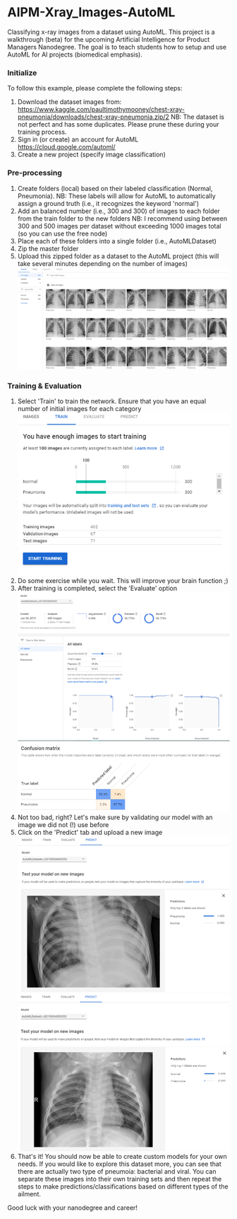 # AIPM-Xray_Images-AutoML
Classifying x-ray images from a dataset using AutoML. This project is a walkthrough (beta) for the upcoming Artificial Intelligence for Product Managers Nanodegree. The goal is to teach students how to setup and use AutoML for AI projects (biomedical emphasis).

### Initialize
To follow this example, please complete the following steps:
1. Download the dataset images from:
https://www.kaggle.com/paultimothymooney/chest-xray-pneumonia/downloads/chest-xray-pneumonia.zip/2
NB: The dataset is not perfect and has some duplicates. Please prune these during your training process.
2. Sign in (or create) an account for AutoML
https://cloud.google.com/automl/
3. Create a new project (specify image classification)

### Pre-processing
1. Create folders (local) based on their labeled classification (Normal, Pneumonia). NB: These labels will allow for AutoML to automatically assign a ground truth (i.e., it recognizes the keyword 'normal')
2. Add an balanced number (i.e., 300 and 300) of images to each folder from the train folder to the new folders
NB: I recommend using between 300 and 500 images per dataset without exceeding 1000 images total (so you can use the free node)
3. Place each of these folders into a single folder (i.e., AutoMLDataset)
4. Zip the master folder
5. Upload this zipped folder as a dataset to the AutoML project (this will take several minutes depending on the number of images)
![image01](https://github.com/Ohara124c41/AIPM-Xray_Images-AutoML/blob/master/images/001.PNG?raw=true)
### Training & Evaluation
1. Select 'Train' to train the network. Ensure that you have an equal number of initial images for each category 
![image02](https://github.com/Ohara124c41/AIPM-Xray_Images-AutoML/blob/master/images/002.PNG?raw=true)
2. Do some exercise while you wait. This will improve your brain function ;)
3. After training is completed, select the 'Evaluate' option 
![image03](https://github.com/Ohara124c41/AIPM-Xray_Images-AutoML/blob/master/images/003.PNG?raw=true)
![image04](https://github.com/Ohara124c41/AIPM-Xray_Images-AutoML/blob/master/images/004.PNG?raw=true)
4. Not too bad, right? Let's make sure by validating our model with an image we did not (!) use before
5. Click on the 'Predict' tab and upload a new image
![image05](https://github.com/Ohara124c41/AIPM-Xray_Images-AutoML/blob/master/images/005.PNG?raw=true)
![image06](https://github.com/Ohara124c41/AIPM-Xray_Images-AutoML/blob/master/images/006.PNG?raw=true)
6. That's it! You should now be able to create custom models for your own needs. If you would like to explore this dataset more, you can see that there are actually two type of pneumoia: bacterial and viral. You can separate these images into their own training sets and then repeat the steps to make predictions/classifications based on different types of the ailment. 

Good luck with your nanodegree and career!

